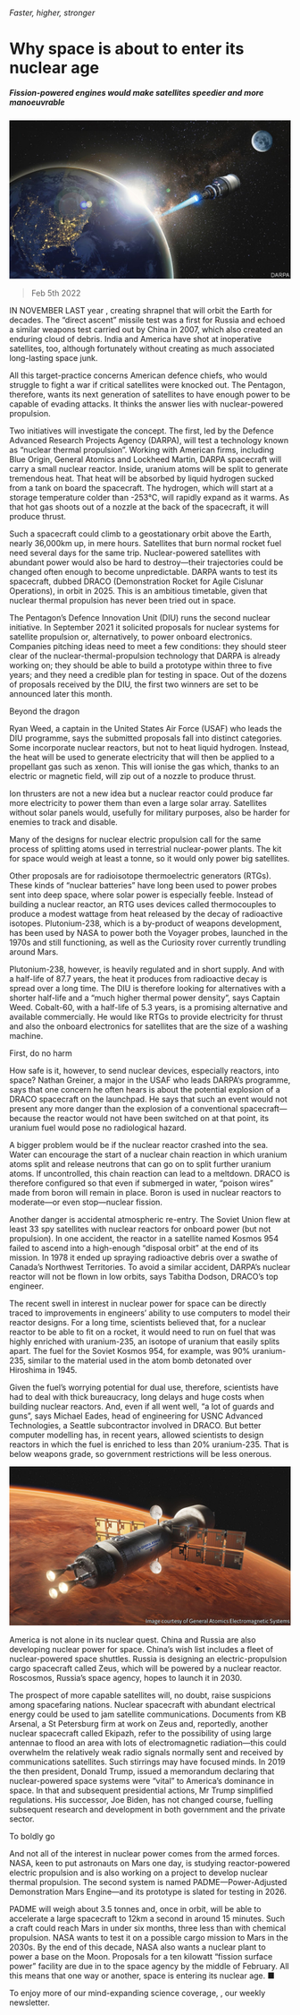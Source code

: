 ###### Faster, higher, stronger

# Why space is about to enter its nuclear age 

##### Fission-powered engines would make satellites speedier and more manoeuvrable 

![image](images/20220205_stp002.jpg) 

> Feb 5th 2022 

IN NOVEMBER LAST year , creating shrapnel that will orbit the Earth for decades. The “direct ascent” missile test was a first for Russia and echoed a similar weapons test carried out by China in 2007, which also created an enduring cloud of debris. India and America have shot at inoperative satellites, too, although fortunately without creating as much associated long-lasting space junk.

All this target-practice concerns American defence chiefs, who would struggle to fight a war if critical satellites were knocked out. The Pentagon, therefore, wants its next generation of satellites to have enough power to be capable of evading attacks. It thinks the answer lies with nuclear-powered propulsion.


Two initiatives will investigate the concept. The first, led by the Defence Advanced Research Projects Agency (DARPA), will test a technology known as “nuclear thermal propulsion”. Working with American firms, including Blue Origin, General Atomics and Lockheed Martin, DARPA spacecraft will carry a small nuclear reactor. Inside, uranium atoms will be split to generate tremendous heat. That heat will be absorbed by liquid hydrogen sucked from a tank on board the spacecraft. The hydrogen, which will start at a storage temperature colder than -253°C, will rapidly expand as it warms. As that hot gas shoots out of a nozzle at the back of the spacecraft, it will produce thrust.

Such a spacecraft could climb to a geostationary orbit above the Earth, nearly 36,000km up, in mere hours. Satellites that burn normal rocket fuel need several days for the same trip. Nuclear-powered satellites with abundant power would also be hard to destroy—their trajectories could be changed often enough to become unpredictable. DARPA wants to test its spacecraft, dubbed DRACO (Demonstration Rocket for Agile Cislunar Operations), in orbit in 2025. This is an ambitious timetable, given that nuclear thermal propulsion has never been tried out in space.

The Pentagon’s Defence Innovation Unit (DIU) runs the second nuclear initiative. In September 2021 it solicited proposals for nuclear systems for satellite propulsion or, alternatively, to power onboard electronics. Companies pitching ideas need to meet a few conditions: they should steer clear of the nuclear-thermal-propulsion technology that DARPA is already working on; they should be able to build a prototype within three to five years; and they need a credible plan for testing in space. Out of the dozens of proposals received by the DIU, the first two winners are set to be announced later this month.

Beyond the dragon

Ryan Weed, a captain in the United States Air Force (USAF) who leads the DIU programme, says the submitted proposals fall into distinct categories. Some incorporate nuclear reactors, but not to heat liquid hydrogen. Instead, the heat will be used to generate electricity that will then be applied to a propellant gas such as xenon. This will ionise the gas which, thanks to an electric or magnetic field, will zip out of a nozzle to produce thrust.

Ion thrusters are not a new idea but a nuclear reactor could produce far more electricity to power them than even a large solar array. Satellites without solar panels would, usefully for military purposes, also be harder for enemies to track and disable.

Many of the designs for nuclear electric propulsion call for the same process of splitting atoms used in terrestrial nuclear-power plants. The kit for space would weigh at least a tonne, so it would only power big satellites.

Other proposals are for radioisotope thermoelectric generators (RTGs). These kinds of “nuclear batteries” have long been used to power probes sent into deep space, where solar power is especially feeble. Instead of building a nuclear reactor, an RTG uses devices called thermocouples to produce a modest wattage from heat released by the decay of radioactive isotopes. Plutonium-238, which is a by-product of weapons development, has been used by NASA to power both the Voyager probes, launched in the 1970s and still functioning, as well as the Curiosity rover currently trundling around Mars.

Plutonium-238, however, is heavily regulated and in short supply. And with a half-life of 87.7 years, the heat it produces from radioactive decay is spread over a long time. The DIU is therefore looking for alternatives with a shorter half-life and a “much higher thermal power density”, says Captain Weed. Cobalt-60, with a half-life of 5.3 years, is a promising alternative and available commercially. He would like RTGs to provide electricity for thrust and also the onboard electronics for satellites that are the size of a washing machine.

First, do no harm

How safe is it, however, to send nuclear devices, especially reactors, into space? Nathan Greiner, a major in the USAF who leads DARPA’s programme, says that one concern he often hears is about the potential explosion of a DRACO spacecraft on the launchpad. He says that such an event would not present any more danger than the explosion of a conventional spacecraft—because the reactor would not have been switched on at that point, its uranium fuel would pose no radiological hazard.

A bigger problem would be if the nuclear reactor crashed into the sea. Water can encourage the start of a nuclear chain reaction in which uranium atoms split and release neutrons that can go on to split further uranium atoms. If uncontrolled, this chain reaction can lead to a meltdown. DRACO is therefore configured so that even if submerged in water, “poison wires” made from boron will remain in place. Boron is used in nuclear reactors to moderate—or even stop—nuclear fission.

Another danger is accidental atmospheric re-entry. The Soviet Union flew at least 33 spy satellites with nuclear reactors for onboard power (but not propulsion). In one accident, the reactor in a satellite named Kosmos 954 failed to ascend into a high-enough “disposal orbit” at the end of its mission. In 1978 it ended up spraying radioactive debris over a swathe of Canada’s Northwest Territories. To avoid a similar accident, DARPA’s nuclear reactor will not be flown in low orbits, says Tabitha Dodson, DRACO’s top engineer.

The recent swell in interest in nuclear power for space can be directly traced to improvements in engineers’ ability to use computers to model their reactor designs. For a long time, scientists believed that, for a nuclear reactor to be able to fit on a rocket, it would need to run on fuel that was highly enriched with uranium-235, an isotope of uranium that easily splits apart. The fuel for the Soviet Kosmos 954, for example, was 90% uranium-235, similar to the material used in the atom bomb detonated over Hiroshima in 1945.

Given the fuel’s worrying potential for dual use, therefore, scientists have had to deal with thick bureaucracy, long delays and huge costs when building nuclear reactors. And, even if all went well, “a lot of guards and guns”, says Michael Eades, head of engineering for USNC Advanced Technologies, a Seattle subcontractor involved in DRACO. But better computer modelling has, in recent years, allowed scientists to design reactors in which the fuel is enriched to less than 20% uranium-235. That is below weapons grade, so government restrictions will be less onerous.

![image](images/20220205_stp001.jpg) 


America is not alone in its nuclear quest. China and Russia are also developing nuclear power for space. China’s wish list includes a fleet of nuclear-powered space shuttles. Russia is designing an electric-propulsion cargo spacecraft called Zeus, which will be powered by a nuclear reactor. Roscosmos, Russia’s space agency, hopes to launch it in 2030.

The prospect of more capable satellites will, no doubt, raise suspicions among spacefaring nations. Nuclear spacecraft with abundant electrical energy could be used to jam satellite communications. Documents from KB Arsenal, a St Petersburg firm at work on Zeus and, reportedly, another nuclear spacecraft called Ekipazh, refer to the possibility of using large antennae to flood an area with lots of electromagnetic radiation—this could overwhelm the relatively weak radio signals normally sent and received by communications satellites. Such stirrings may have focused minds. In 2019 the then president, Donald Trump, issued a memorandum declaring that nuclear-powered space systems were “vital” to America’s dominance in space. In that and subsequent presidential actions, Mr Trump simplified regulations. His successor, Joe Biden, has not changed course, fuelling subsequent research and development in both government and the private sector.

To boldly go

And not all of the interest in nuclear power comes from the armed forces. NASA, keen to put astronauts on Mars one day, is studying reactor-powered electric propulsion and is also working on a project to develop nuclear thermal propulsion. The second system is named PADME—Power-Adjusted Demonstration Mars Engine—and its prototype is slated for testing in 2026.

PADME will weigh about 3.5 tonnes and, once in orbit, will be able to accelerate a large spacecraft to 12km a second in around 15 minutes. Such a craft could reach Mars in under six months, three less than with chemical propulsion. NASA wants to test it on a possible cargo mission to Mars in the 2030s. By the end of this decade, NASA also wants a nuclear plant to power a base on the Moon. Proposals for a ten kilowatt “fission surface power” facility are due in to the space agency by the middle of February. All this means that one way or another, space is entering its nuclear age. ■

To enjoy more of our mind-expanding science coverage, , our weekly newsletter.

